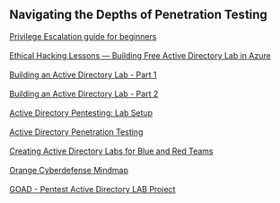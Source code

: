 ## Navigating the Depths of Penetration Testing

[Privilege Escalation guide for beginners](https://www.hackercoolmagazine.com/privilege-escalation-guide-for-beginners/)
<br></br>
[Ethical Hacking Lessons — Building Free Active Directory Lab in Azure](https://kamran-bilgrami.medium.com/ethical-hacking-lessons-building-free-active-directory-lab-in-azure-6c67a7eddd7f)
<br></br>
[Building an Active Directory Lab - Part 1](https://blog.spookysec.net/ad-lab-1/)
<br></br>
[Building an Active Directory Lab - Part 2](https://blog.spookysec.net/ad-lab-2/)
<br></br>
[Active Directory Pentesting: Lab Setup](https://www.hackingarticles.in/active-directory-pentesting-lab-setup/)
<br></br>
[Active Directory Penetration Testing](https://theredteamlabs.com/active-directory-penetration-testing/)
<br></br>
[Creating Active Directory Labs for Blue and Red Teams](https://sec-consult.com/blog/detail/creating-active-directory-labs-for-blue-and-red-teams/)
<br></br>
[Orange Cyberdefense Mindmap](https://orange-cyberdefense.github.io/ocd-mindmaps/img/pentest_ad_dark_2023_02.svg)
<br></br>
[GOAD - Pentest Active Directory LAB Project](https://github.com/Orange-Cyberdefense/GOAD)
<br></br>
[]()
<br></br>
[]()
<br></br>
[]()
<br></br>
[]()
<br></br>
[]()
<br></br>
